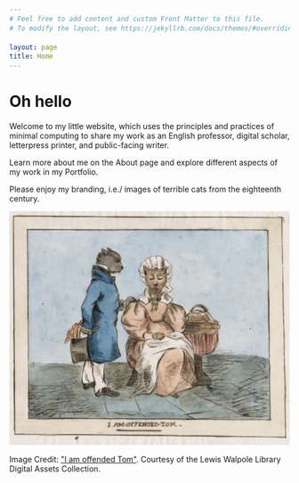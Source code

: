 ```yaml
---
# Feel free to add content and custom Front Matter to this file.
# To modify the layout, see https://jekyllrb.com/docs/themes/#overriding-theme-defaults

layout: page
title: Home
---
```

# Oh hello

Welcome to my little website, which uses the principles and practices of minimal computing to share my work as an English professor, digital scholar, letterpress printer, and public-facing writer.

Learn more about me on the About page and explore different aspects of my work in my Portfolio.

Please enjoy my branding, i.e./ images of terrible cats from the eighteenth century.

<center><img src="./assets/img/Offended-1.png" alt="Sample Image"/></center>

Image Credit: ["I am offended Tom"]((https://collections.library.yale.edu/catalog/10970514)). Courtesy of the Lewis Walpole Library Digital Assets Collection.

